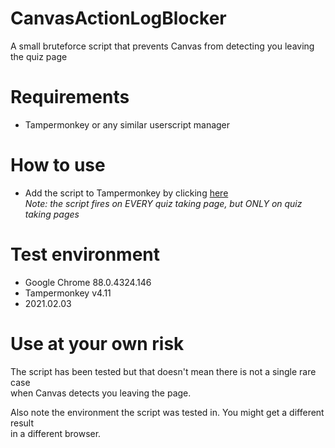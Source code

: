 # CanvasActionLogBlocker
  A small bruteforce script that prevents Canvas from detecting you leaving the quiz page

# Requirements
  - Tampermonkey or any similar userscript manager

# How to use
  - Add the script to Tampermonkey by clicking [here](https://github.com/drieda/CanvasActionLogBlocker/raw/main/CanvasLogBlocker.user.js) <br>*Note: the script fires on EVERY quiz taking page, but ONLY on quiz taking pages*

# Test environment
  - Google Chrome 88.0.4324.146
  - Tampermonkey v4.11
  - 2021.02.03

# Use at your own risk
  The script has been tested but that doesn't mean there is not a single rare case <br>
  when Canvas detects you leaving the page.
  
  Also note the environment the script was tested in. You might get a different result <br>
  in a different browser.
